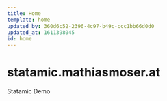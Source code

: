 ```yaml
---
title: Home
template: home
updated_by: 360d6c52-2396-4c97-b49c-ccc1bb66d0d0
updated_at: 1611398045
id: home
---
```

# statamic.mathiasmoser.at

Statamic Demo